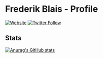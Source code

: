 # Frederik Blais - Profile

[![Website](https://img.shields.io/website?label=frederikblais.ca&style=for-the-badge&url=https%3A%2F%2Fcodestackr.com)](http://www.frederikblais.ca)
[![Twitter Follow](https://img.shields.io/twitter/follow/frederik_blais?color=1DA1F2&logo=twitter&style=for-the-badge)](https://twitter.com/intent/follow?original_referer=https%3A%2F%2Fgithub.com%frederik_blais&screen_name=frederik_blais)

## Stats

[![Anurag's GitHub stats](https://github-readme-stats.vercel.app/api?username=frederikblais)](https://github.com/anuraghazra/github-readme-stats)
